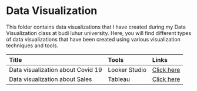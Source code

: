 # Data Visualization
This folder contains data visualizations that I have created during my Data Visualization class at budi luhur university. Here, you will find different types of data visualizations that have been created using various visualization techniques and tools.

Title | Tools | Links
:---|:--- |:---
Data visualization about Covid 19 | Looker Studio | [Click here](https://lookerstudio.google.com/u/0/reporting/20518933-cc79-469e-b14e-87a28c3ff586/page/Ny4zB)
Data visualization about Sales | Tableau | [Click here]()
